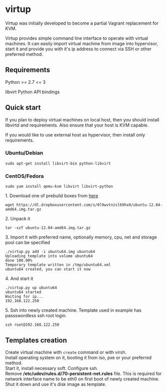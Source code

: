 virtup
======

Virtup was initially developed to become a partial Vagrant replacement for KVM.

Virtup provides simple command line interface to operate with virtual machines.
It can easily import virtual machine from image into hypervisor, start it 
and provide you with it's ip address to connect via SSH or other preferred method.

## Requirements
Python >= 2.7 <= 3

libvirt Python API bindings

## Quick start
If you plan to deploy virtual machines on local host, then you should install 
libvirtd and requirements. Also ensure that your host is KVM capable.

If you would like to use external host as hypervisor, then install only requirements.

### Ubuntu/Debian
    sudo apt-get install libvirt-bin python-libvirt

### CentOS/Fedora
    sudo yum install qemu-kvm libvirt libvirt-python

1\. Download one of prebuild boxes from [here](http://yadi.sk/d/KJROKkGb6Xv7u)

```wget https://dl.dropboxusercontent.com/s/0l9wvtnzsl69hx0/ubuntu-12.04-amd64.img.tar.gz```

2\. Unpack it

```tar -xzf ubuntu-12.04-amd64.img.tar.gz```

3\. Import it with preferred name, optionally memory, cpu, net and storage pool can be
specified

```
./virtup.py add -i ubuntu64.img ubuntu64
Uploading template into volume ubuntu64
done 100.00%
Temporary template written in /tmp/ubuntu64.xml
ubuntu64 created, you can start it now
```

4\. And start it

```
./virtup.py up ubuntu64
ubuntu64 started
Waiting for ip...
192.168.122.250
```

5\. Ssh into newly created machine. Template used in example has passswordless ssh root login.

    ssh root@192.168.122.250

## Templates creation
Create virtual machine with ```create``` command or with virsh.  
Install operating system on it, booting it from iso, pxe or your preferred method.  
Start it, install necessary soft. Configure ssh.  
Remove **/etc/udev/rules.d/70-persistent-net.rules** file. This is required for network interface name to be eth0 on first boot of newly created machine.  
Shut it down and use it's disk image as template.

